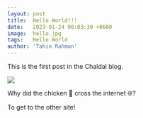 ```yaml
---
layout: post
title:  Hello World!!!
date:   2023-01-24 00:03:30 +0600
image:  hello.jpg
tags:   Hello World
author: 'Tahin Rahman'
---
```

This is the first post in the Chaldal blog.

![]({{site.baseurl}}/img/Hello.jpg)

Why did the chicken 🐔 cross the internet 🌐?

To get to the other site!

